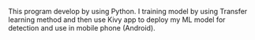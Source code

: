 This program develop by using Python. I training model by using Transfer learning method and then use Kivy app to deploy my ML model for detection and use in mobile phone (Android).
